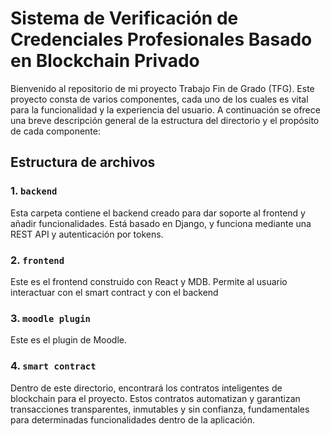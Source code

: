 # Sistema de Verificación de Credenciales Profesionales Basado en Blockchain Privado

Bienvenido al repositorio de mi proyecto Trabajo Fin de Grado (TFG). Este proyecto consta de varios componentes, cada uno de los cuales es vital para la funcionalidad y la experiencia del usuario. A continuación se ofrece una breve descripción general de la estructura del directorio y el propósito de cada componente:

## Estructura de archivos

### 1. `backend`

Esta carpeta contiene el backend creado para dar soporte al frontend y añadir funcionalidades. Está basado en Django, y funciona mediante una REST API y autenticación por tokens.

### 2. `frontend`

Este es el frontend construido con React y MDB. Permite al usuario interactuar con el smart contract y con el backend

### 3. `moodle plugin`

Este es el plugin de Moodle.

### 4. `smart contract`

Dentro de este directorio, encontrará los contratos inteligentes de blockchain para el proyecto. Estos contratos automatizan y garantizan transacciones transparentes, inmutables y sin confianza, fundamentales para determinadas funcionalidades dentro de la aplicación.
